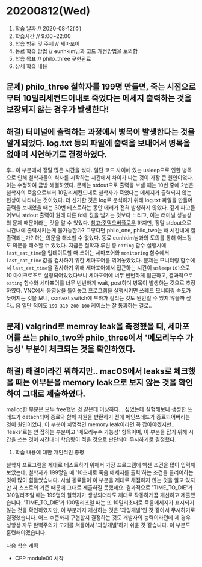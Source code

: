 # 20200812\(Wed\)

1. 학습 날짜 // 2020-08-12\(수\)
2. 학습시간 // 9:00~22:00
3. 학습 범위 및 주제 // 세마포어
4. 동료 학습 방법 // eunhkim님과 코드 개선방법을 토의함
5. 학습 목표 // philo\_three 구현완료
6. 상세 학습 내용

## 문제\) philo\_three 철학자를 199명 만들면, 죽는 시점으로 부터 **10밀리세컨드이내로 죽었다는 메세지 출력하는 것**을 보장되지 않는 경우가 발생한다!

## 해결\) 터미널에 출력하는 과정에서 병목이 발생한다는 것을 알게되었다. log.txt 등의 파일에 출력을 보내어서 병목을 없애며 시연하기로 결정하였다.

후.. 이 부분에서 정말 많은 시간을 썼다. 일단 코드 사이에 있는 usleep으로 인한 병목으로 인해 철학자들이 식사를 시작하는 시간에서 차이가 나는 것이 가장 큰 원인이었다. 이는 수정하여 금방 해결하였다. 문제는 stdout으로 출력을 보낼 때는 10번 중에 2번은 철학자의 죽음으로부터 10밀리세컨드내로 철학자가 죽었다는 메세지가 출력되지 않는 현상이 나타나는 것이었다. 더 신기한 것은 log로 분석하기 위해 log.txt 파일을 만들어 출력을 보내었을 때는 30번 테스트하는 동안 에러가 전혀 발생하지 않았다. 깊게 파고들어보니 stdout 출력이 원래 다른 fd에 값을 넘기는 것보다 느리고, 이는 터미널 성능상의 문제 때문이라는 것을 알 수 있었다. [참고:갓택오버플로우](https://stackoverflow.com/questions/3857052/why-is-printing-to-stdout-so-slow-can-it-be-sped-up) 하지만, 정말 stdout으로 시간내에 출력시키는게 불가능한가? 그렇다면 philo\_one, philo\_two는 왜 시간내에 잘 출력되는가? 하는 의문을 해소할 수 없었다. 동료 eunhkim님과의 토의를 통해 어느정도 의문을 해소할 수 있었다. 지금은 철학자 루틴 중 `eating` 함수 실행시에 `last_eat_time`을 업데이트할 때 쓰이는 세마포어와 `monitoring` 함수에서 `last_eat_time` 값을 검사하기 위한 세마포어를 엮어놓았었다. 문제는 모니터링 함수에서 `last_eat_time`을 검사하기 위해 세마포어에서 접근하는 시간이 `usleep(10)`으로 10 마이크로초로 설정되어있었다보니 세마포어에 너무 빈번하게 접근하고, 결과적으로 `eating` 함수와 세마포어를 너무 빈번하게 wait, post하며 병목이 발생하는 것으로 추정하였다. VNC에서 동영상을 틀어놓고 프로그램을 실행시키면 쓰레드 모니터링 속도가 늦어지는 것을 보니, context switch에 부하가 걸리는 것도 원인일 수 있지 않을까 싶다.. 음 일단 적어도 `199 310 200 100` 케이스는 잘 통과하는 걸로..

## 문제\) valgrind로 memroy leak을 측정했을 때, 세마포어를 쓰는 philo\_two와 philo\_three에서 '메모리누수 가능성' 부분이 체크되는 것을 확인하였다.

## 해결\) 해결이라긴 뭐하지만.. macOS에서 leaks로 체크했을 때는 이부분을 memory leak으로 보지 않는 것을 확인하여 그대로 제출하였다.

malloc한 부분은 모두 free했던 것 같은데 이상하다... 싶었는데 실험해보니 생성한 쓰레드가 detach되어 종료와 함께 자원을 반환하기 전에 메인쓰레드가 종료되어버리는 것이 원인이었다. 이 부분이 치명적인 memory leak이라면 꼭 잡아야겠지만.. 'leaks'로는 안 잡히는 부분이고 '메모리누수 가능성' 항목이며, 이 부분을 잡기 위해 시간을 쓰는 것이 시간대비 학습량이 적을 것으로 판단되어 무시하기로 결정했다.

1. 학습 내용에 대한 개인적인 총평 

철학자 프로그램을 제대로 테스트하기 위해서 가장 프로그램에 빡센 조건을 많이 입력해보았는데, 철학자가 199명일 때 '10초내로 죽음 메세지를 출력'하는 조건을 클리어하는 것이 많이 힘들었습니다. 사실 동료들이 이 부분을 제대로 채점하지 않는 것을 알고 있지만 저 스스로의 기준 때문에 그대로 제출하질 못했네요. 결과적으로 'TIME\_TO\_DIE'가 310밀리초일 때는 199명의 철학자가 생성되더라도 제대로 작동하게끔 개선하고 제출했습니다. 'TIME\_TO\_DIE'가 100밀리초일 때는 또 10밀리초내로 죽음메세지가 표시되지 않는 것을 확인하였지만, 이 부분까지 개선하는 것은 '과잉개발'인 것 같아서 무시하기로 결정했습니다. 어느 수준까지 구현할지 결정하는 것도 개발자의 능력이라던데 제 경우 성향상 자꾸 완벽주의가 고개를 쳐들어서 '과잉개발'하기 쉬운 것 같습니다. 이 부분도 훈련해야겠습니다.

다음 학습 계획

* CPP module00 시작

